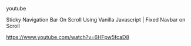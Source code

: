 youtube

Sticky Navigation Bar On Scroll Using Vanilla Javascript | Fixed Navbar on Scroll

https://www.youtube.com/watch?v=6HFpw5fcaD8



